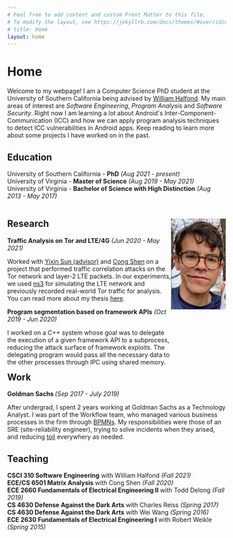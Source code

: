 ```yaml
---
# Feel free to add content and custom Front Matter to this file.
# To modify the layout, see https://jekyllrb.com/docs/themes/#overriding-theme-defaults
# title: Home
layout: home
---
```

<h1>Home</h1>
<div>
<p>Welcome to my webpage! I am a Computer Science PhD student at the University of Southern California being advised by <a href="https://viterbi-web.usc.edu/~halfond/">William Halfond</a>. My main areas of interest are <i>Software Engineering</i>, <i>Program Analysis</i> and <i>Software Security</i>. Right now I am learning a lot about Android's Inter-Component-Communication (ICC) and how we can apply program analysis techniques to detect ICC vulnerabilities in Android apps. Keep reading to learn more about some projects I have worked on in the past. </p>

<h2>Education</h2>

<p>University of Southern California - <b>PhD</b> <i>(Aug 2021 - present)</i> <br/>
University of Virginia - <b>Master of Science</b> <i>(Aug 2019 - May 2021)</i> <br/>
University of Virginia - <b>Bachelor of Science with High Distinction</b> <i>(Aug 2013 - May 2017)</i> </p>
<div style="width:75%; float:left">
<h2>Research</h2>
<b>Traffic Analysis on Tor and LTE/4G</b> 
<i>(Jun 2020 - May 2021)</i>
<p>Worked with <a href="https://www.cs.virginia.edu/~ys3kz/">Yixin Sun (advisor)</a> and <a href="http://www.people.virginia.edu/~cs7dt/home.html">Cong Shen</a> on a project that performed traffic correlation attacks on the Tor network and layer-2 LTE packets. In our experiments, we used <a href="https://www.nsnam.org/">ns3</a> for simulating the LTE network and previously recorded real-world Tor traffic for analysis. You can read more about my thesis <a href="https://libraetd.lib.virginia.edu/public_view/xk81jm023">here</a>. </p>
<b>Program segmentation based on framework APIs</b> <i>(Oct 2019 - Jun 2020)</i>
<p>I worked on a C++ system whose goal was to delegate the execution of a given framework API to a subprocess, reducing the attack surface of framework exploits. The delegating program would pass all the necessary data to the other processes through IPC using shared memory.</p>
</div>



<div>
<img style="width:25%; height:25%; float:right; margin-top:30px" src="marco.png" /> <!--span style="position:absolute; right:1px; top:225px">A picture of yours truly.</span>-->
</div>
<br/>

<h2 style="clear:left">Work</h2>
<div> <b>Goldman Sachs </b> <i>(Sep 2017 - July 2019)</i>
<p>After undergrad, I spent 2 years working at Goldman Sachs as a Technology Analyst. I was part of the Workflow team, who managed various business processes in the firm through <a href="https://en.wikipedia.org/wiki/Business_Process_Model_and_Notation">BPMNs</a>. My responsibilities were those of an SRE (site-reliability engineer), trying to solve incidents when they arised, and reducing <a href="https://landing.google.com/sre/sre-book/chapters/eliminating-toil/">toil</a> everywhery as needed. </p>
</div>

<div>
<h2>Teaching</h2>
<b>CSCI 310 Software Engineering</b> with William Halfond <i>(Fall 2021)</i> <br/>
<b>ECE/CS 6501 Matrix Analysis</b> with Cong Shen <i>(Fall 2020)</i> <br/>
<b>ECE 2660 Fundamentals of Electrical Engineering II</b> with Todd Delong <i>(Fall 2019)</i> <br/>
<b>CS 4630 Defense Against the Dark Arts</b> with Charles Reiss <i>(Spring 2017)</i> <br/>
<b>CS 4630 Defense Against the Dark Arts</b> with Wei Wang <i>(Spring 2016)</i> <br/>
<b>ECE 2630 Fundamentals of Electrical Engineering I</b> with Robert Weikle <i>(Spring 2015)</i> <br/>


</div>

</div>
